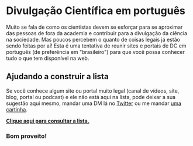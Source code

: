 # Divulgação Científica em português  
Muito se fala de como os cientistas devem se esforçar para se aproximar das pessoas de fora da academia e contribuir para a divulgação da ciência na sociedade. Mas poucos percebem o quanto de coisas legais já estão sendo feitas por aí! Esta é uma tentativa de reunir sites e portais de DC em português (de preferência em "brasileiro") para que você possa conhecer tudo o que tem disponível na web.  

## Ajudando a construir a lista  
Se você conhece algum site ou portal muito legal (canal de vídeos, site, blog, portal ou podcast) e ele não está aqui na lista, pode deixar a sua sugestão aqui mesmo, mandar uma DM lá no [Twitter](https://twitter.com/GracielleHigino) ou me mandar [uma cartinha](mailto:graciellehigino@hotmail.com).

[**Clique aqui para consultar a lista.**](https://github.com/graciellehigino/divulgacao-cientifica-pt/blob/master/lista.md)  

### Bom proveito!
